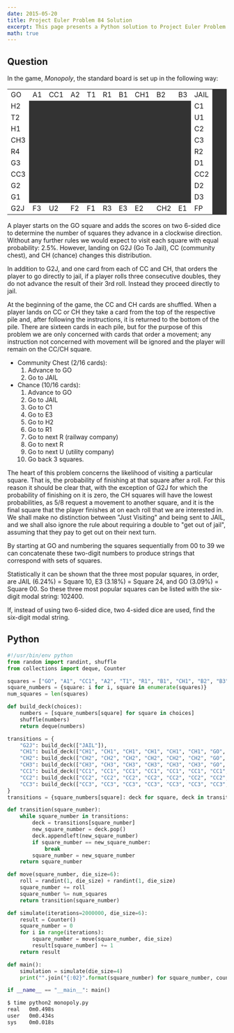 ```yaml
---
date: 2015-05-20
title: Project Euler Problem 84 Solution
excerpt: This page presents a Python solution to Project Euler Problem 84.
math: true
---
```



## Question

<p>In the game, <i>Monopoly</i>, the standard board is set up in the following way:</p>
<div style='text-align:center;'>
<table cellspacing='1' cellpadding='5' border='0' style='background-color:#333333;' align='center'>
<tr>
<td style='background-color:#ffffff;'>GO</td>
<td style='background-color:#ffffff;'>A1</td>
<td style='background-color:#ffffff;'>CC1</td>
<td style='background-color:#ffffff;'>A2</td>
<td style='background-color:#ffffff;'>T1</td>
<td style='background-color:#ffffff;'>R1</td>
<td style='background-color:#ffffff;'>B1</td>
<td style='background-color:#ffffff;'>CH1</td>
<td style='background-color:#ffffff;'>B2</td>
<td style='background-color:#ffffff;'>B3</td>
<td style='background-color:#ffffff;'>JAIL</td>
</tr>
<tr>
<td style='background-color:#ffffff;'>H2</td>
<td colspan='9'>&nbsp;</td>
<td style='background-color:#ffffff;'>C1</td>
</tr>
<tr>
<td style='background-color:#ffffff;'>T2</td>
<td colspan='9'>&nbsp;</td>
<td style='background-color:#ffffff;'>U1</td>
</tr>
<tr>
<td style='background-color:#ffffff;'>H1</td>
<td colspan='9'>&nbsp;</td>
<td style='background-color:#ffffff;'>C2</td>
</tr>
<tr>
<td style='background-color:#ffffff;'>CH3</td>
<td colspan='9'>&nbsp;</td>
<td style='background-color:#ffffff;'>C3</td>
</tr>
<tr>
<td style='background-color:#ffffff;'>R4</td>
<td colspan='9'>&nbsp;</td>
<td style='background-color:#ffffff;'>R2</td>
</tr>
<tr>
<td style='background-color:#ffffff;'>G3</td>
<td colspan='9'>&nbsp;</td>
<td style='background-color:#ffffff;'>D1</td>
</tr>
<tr>
<td style='background-color:#ffffff;'>CC3</td>
<td colspan='9'>&nbsp;</td>
<td style='background-color:#ffffff;'>CC2</td>
</tr>
<tr>
<td style='background-color:#ffffff;'>G2</td>
<td colspan='9'>&nbsp;</td>
<td style='background-color:#ffffff;'>D2</td>
</tr>
<tr>
<td style='background-color:#ffffff;'>G1</td>
<td colspan='9'>&nbsp;</td>
<td style='background-color:#ffffff;'>D3</td>
</tr>
<tr>
<td style='background-color:#ffffff;'>G2J</td>
<td style='background-color:#ffffff;'>F3</td>
<td style='background-color:#ffffff;'>U2</td>
<td style='background-color:#ffffff;'>F2</td>
<td style='background-color:#ffffff;'>F1</td>
<td style='background-color:#ffffff;'>R3</td>
<td style='background-color:#ffffff;'>E3</td>
<td style='background-color:#ffffff;'>E2</td>
<td style='background-color:#ffffff;'>CH2</td>
<td style='background-color:#ffffff;'>E1</td>
<td style='background-color:#ffffff;'>FP</td>
</tr>
</table>
</div>
<p>A player starts on the GO square and adds the scores on two 6-sided dice to determine the number of squares they advance in a clockwise direction. Without any further rules we would expect to visit each square with equal probability: 2.5%. However, landing on G2J (Go To Jail), CC (community chest), and CH (chance) changes this distribution.</p>
<p>In addition to G2J, and one card from each of CC and CH, that orders the player to go directly to jail, if a player rolls three consecutive doubles, they do not advance the result of their 3rd roll. Instead they proceed directly to jail.</p>
<p>At the beginning of the game, the CC and CH cards are shuffled. When a player lands on CC or CH they take a card from the top of the respective pile and, after following the instructions, it is returned to the bottom of the pile. There are sixteen cards in each pile, but for the purpose of this problem we are only concerned with cards that order a movement; any instruction not concerned with movement will be ignored and the player will remain on the CC/CH square.</p>
<ul>
<li>Community Chest (2/16 cards):
<ol>
<li>Advance to GO</li>
<li>Go to JAIL</li>
</ol>
</li>
<li>Chance (10/16 cards):
<ol>
<li>Advance to GO</li>
<li>Go to JAIL</li>
<li>Go to C1</li>
<li>Go to E3</li>
<li>Go to H2</li>
<li>Go to R1</li>
<li>Go to next R (railway company)</li>
<li>Go to next R</li>
<li>Go to next U (utility company)</li>
<li>Go back 3 squares.</li>
</ol>
</li>
</ul>
<p>The heart of this problem concerns the likelihood of visiting a particular square. That is, the probability of finishing at that square after a roll. For this reason it should be clear that, with the exception of G2J for which the probability of finishing on it is zero, the CH squares will have the lowest probabilities, as 5/8 request a movement to another square, and it is the final square that the player finishes at on each roll that we are interested in. We shall make no distinction between &quot;Just Visiting&quot; and being sent to JAIL, and we shall also ignore the rule about requiring a double to &quot;get out of jail&quot;, assuming that they pay to get out on their next turn.</p>
<p>By starting at GO and numbering the squares sequentially from 00 to 39 we can concatenate these two-digit numbers to produce strings that correspond with sets of squares.</p>
<p>Statistically it can be shown that the three most popular squares, in order, are JAIL (6.24%) = Square 10, E3 (3.18%) = Square 24, and GO (3.09%) = Square 00. So these three most popular squares can be listed with the six-digit modal string: 102400.</p>
<p>If, instead of using two 6-sided dice, two 4-sided dice are used, find the six-digit modal string.</p>






## Python

```python
#!/usr/bin/env python
from random import randint, shuffle
from collections import deque, Counter

squares = ["GO", "A1", "CC1", "A2", "T1", "R1", "B1", "CH1", "B2", "B3", "JAIL", "C1", "U1", "C2", "C3", "R2", "D1", "CC2", "D2", "D3", "FP", "E1", "CH2", "E2", "E3", "R3", "F1", "F2", "U2", "F3", "G2J", "G1", "G2", "CC3", "G3", "R4", "CH3", "H1", "T2", "H2"]
square_numbers = {square: i for i, square in enumerate(squares)}
num_squares = len(squares)

def build_deck(choices):
    numbers = [square_numbers[square] for square in choices]
    shuffle(numbers)
    return deque(numbers)

transitions = {
    "G2J": build_deck(["JAIL"]),
    "CH1": build_deck(["CH1", "CH1", "CH1", "CH1", "CH1", "CH1", "GO", "JAIL", "C1", "E3", "H2", "R1", "R2", "R2", "U1", "T1"]),
    "CH2": build_deck(["CH2", "CH2", "CH2", "CH2", "CH2", "CH2", "GO", "JAIL", "C1", "E3", "H2", "R1", "R2", "R3", "U2", "D3"]),
    "CH3": build_deck(["CH3", "CH3", "CH3", "CH3", "CH3", "CH3", "GO", "JAIL", "C1", "E3", "H2", "R1", "R1", "R1", "U1", "CC3"]),
    "CC1": build_deck(["CC1", "CC1", "CC1", "CC1", "CC1", "CC1", "CC1", "CC1", "CC1", "CC1", "CC1", "CC1", "CC1", "CC1", "GO", "JAIL"]),
    "CC2": build_deck(["CC2", "CC2", "CC2", "CC2", "CC2", "CC2", "CC2", "CC2", "CC2", "CC2", "CC2", "CC2", "CC2", "CC2", "GO", "JAIL"]),
    "CC3": build_deck(["CC3", "CC3", "CC3", "CC3", "CC3", "CC3", "CC3", "CC3", "CC3", "CC3", "CC3", "CC3", "CC3", "CC3", "GO", "JAIL"])
}
transitions = {square_numbers[square]: deck for square, deck in transitions.items()}

def transition(square_number):
    while square_number in transitions:
        deck = transitions[square_number]
        new_square_number = deck.pop()
        deck.appendleft(new_square_number)
        if square_number == new_square_number:
            break
        square_number = new_square_number
    return square_number

def move(square_number, die_size=6):
    roll = randint(1, die_size) + randint(1, die_size)
    square_number += roll
    square_number %= num_squares
    return transition(square_number)

def simulate(iterations=2000000, die_size=6):
    result = Counter()
    square_number = 0
    for i in range(iterations):
        square_number = move(square_number, die_size)
        result[square_number] += 1
    return result

def main():
    simulation = simulate(die_size=4)
    print("".join("{:02}".format(square_number) for square_number, count in simulation.most_common(3)))

if __name__ == "__main__": main()
```


```bash
$ time python2 monopoly.py
real   0m0.498s
user   0m0.434s
sys    0m0.018s
```


